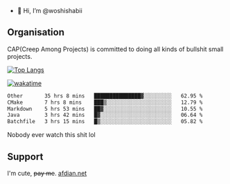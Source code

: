 - 👋 Hi, I’m @woshishabii

## Organisation

CAP(Creep Among Projects) is committed to doing all kinds of bullshit small projects.

[![Top Langs](https://github-readme-stats.vercel.app/api/top-langs/?username=woshishabii&layout=compact)](https://github.com/anuraghazra/github-readme-stats)

[![wakatime](https://wakatime.com/badge/user/34d02784-acc1-4a16-82d7-33fdb53c4ed6.svg)](https://wakatime.com/@34d02784-acc1-4a16-82d7-33fdb53c4ed6)


<!--START_SECTION:waka-->

```txt
Other       35 hrs 8 mins   ███████████████▓░░░░░░░░░   62.95 %
CMake       7 hrs 8 mins    ███▒░░░░░░░░░░░░░░░░░░░░░   12.79 %
Markdown    5 hrs 53 mins   ██▓░░░░░░░░░░░░░░░░░░░░░░   10.55 %
Java        3 hrs 42 mins   █▓░░░░░░░░░░░░░░░░░░░░░░░   06.64 %
Batchfile   3 hrs 15 mins   █▒░░░░░░░░░░░░░░░░░░░░░░░   05.82 %
```

<!--END_SECTION:waka-->

Nobody ever watch this shit lol

## Support
I'm cute, ~~pay me~~.
[afdian.net](https://afdian.com/a/woshishabi)

<!---
woshishabii/woshishabii is a ✨ special ✨ repository because its `README.md` (this file) appears on your GitHub profile.
You can click the Preview link to take a look at your changes.
--->
